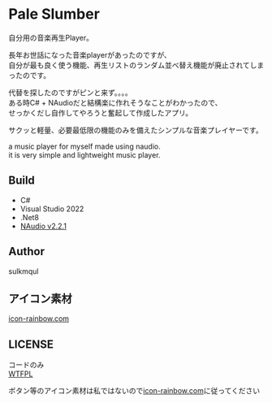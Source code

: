 # Pale Slumber
自分用の音楽再生Player。

長年お世話になった音楽playerがあったのですが、  
自分が最も良く使う機能、再生リストのランダム並べ替え機能が廃止されてしまったのです。

代替を探したのですがピンと来ず。。。。  
ある時C# + NAudioだと結構楽に作れそうなことがわかったので、  
せっかくだし自作してやろうと奮起して作成したアプリ。

サクッと軽量、必要最低限の機能のみを備えたシンプルな音楽プレイヤーです。


a music player for myself made using naudio.  
it is very simple and lightweight music player.


## Build
* C#
* Visual Studio 2022
* .Net8
* [NAudio v2.2.1](https://github.com/naudio/NAudio)

## Author 
sulkmqul  

## アイコン素材
[icon-rainbow.com](https://icon-rainbow.com/)


## LICENSE
コードのみ  
[WTFPL](http://www.wtfpl.net/)   


ボタン等のアイコン素材は私ではないので[icon-rainbow.com](https://icon-rainbow.com/)に従ってください  

